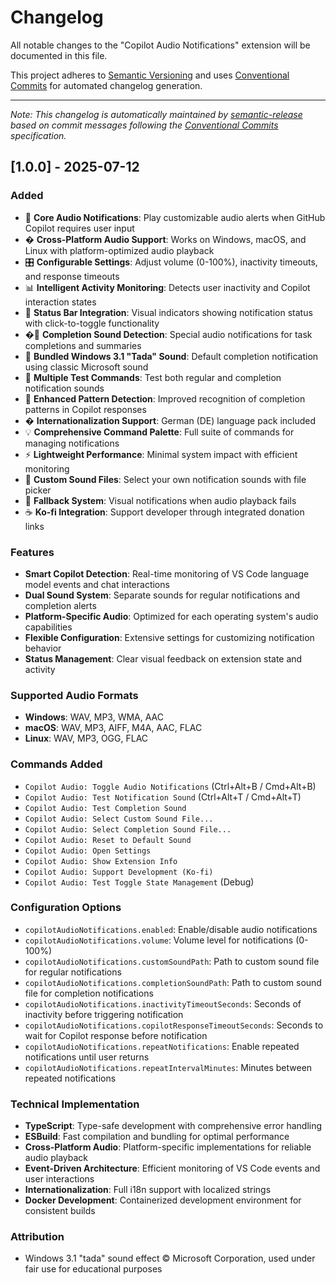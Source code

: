 # Changelog

All notable changes to the "Copilot Audio Notifications" extension will be documented in this file.

This project adheres to [Semantic Versioning](https://semver.org/) and uses [Conventional Commits](https://conventionalcommits.org/) for automated changelog generation.

---

*Note: This changelog is automatically maintained by [semantic-release](https://github.com/semantic-release/semantic-release) based on commit messages following the [Conventional Commits](https://conventionalcommits.org/) specification.*

## [1.0.0] - 2025-07-12

### Added
- 🔔 **Core Audio Notifications**: Play customizable audio alerts when GitHub Copilot requires user input
- � **Cross-Platform Audio Support**: Works on Windows, macOS, and Linux with platform-optimized audio playback
- 🎛️ **Configurable Settings**: Adjust volume (0-100%), inactivity timeouts, and response timeouts
- 📊 **Intelligent Activity Monitoring**: Detects user inactivity and Copilot interaction states
- 🎯 **Status Bar Integration**: Visual indicators showing notification status with click-to-toggle functionality
- �🎉 **Completion Sound Detection**: Special audio notifications for task completions and summaries
- 🎵 **Bundled Windows 3.1 "Tada" Sound**: Default completion notification using classic Microsoft sound
- 🔧 **Multiple Test Commands**: Test both regular and completion notification sounds
- 📝 **Enhanced Pattern Detection**: Improved recognition of completion patterns in Copilot responses
- � **Internationalization Support**: German (DE) language pack included
- 💡 **Comprehensive Command Palette**: Full suite of commands for managing notifications
- ⚡ **Lightweight Performance**: Minimal system impact with efficient monitoring
- 🎵 **Custom Sound Files**: Select your own notification sounds with file picker
- 🔄 **Fallback System**: Visual notifications when audio playback fails
- ☕ **Ko-fi Integration**: Support developer through integrated donation links

### Features
- **Smart Copilot Detection**: Real-time monitoring of VS Code language model events and chat interactions
- **Dual Sound System**: Separate sounds for regular notifications and completion alerts
- **Platform-Specific Audio**: Optimized for each operating system's audio capabilities
- **Flexible Configuration**: Extensive settings for customizing notification behavior
- **Status Management**: Clear visual feedback on extension state and activity

### Supported Audio Formats
- **Windows**: WAV, MP3, WMA, AAC
- **macOS**: WAV, MP3, AIFF, M4A, AAC, FLAC
- **Linux**: WAV, MP3, OGG, FLAC

### Commands Added
- `Copilot Audio: Toggle Audio Notifications` (Ctrl+Alt+B / Cmd+Alt+B)
- `Copilot Audio: Test Notification Sound` (Ctrl+Alt+T / Cmd+Alt+T)
- `Copilot Audio: Test Completion Sound`
- `Copilot Audio: Select Custom Sound File...`
- `Copilot Audio: Select Completion Sound File...`
- `Copilot Audio: Reset to Default Sound`
- `Copilot Audio: Open Settings`
- `Copilot Audio: Show Extension Info`
- `Copilot Audio: Support Development (Ko-fi)`
- `Copilot Audio: Test Toggle State Management` (Debug)

### Configuration Options
- `copilotAudioNotifications.enabled`: Enable/disable audio notifications
- `copilotAudioNotifications.volume`: Volume level for notifications (0-100%)
- `copilotAudioNotifications.customSoundPath`: Path to custom sound file for regular notifications
- `copilotAudioNotifications.completionSoundPath`: Path to custom sound file for completion notifications
- `copilotAudioNotifications.inactivityTimeoutSeconds`: Seconds of inactivity before triggering notification
- `copilotAudioNotifications.copilotResponseTimeoutSeconds`: Seconds to wait for Copilot response before notification
- `copilotAudioNotifications.repeatNotifications`: Enable repeated notifications until user returns
- `copilotAudioNotifications.repeatIntervalMinutes`: Minutes between repeated notifications

### Technical Implementation
- **TypeScript**: Type-safe development with comprehensive error handling
- **ESBuild**: Fast compilation and bundling for optimal performance
- **Cross-Platform Audio**: Platform-specific implementations for reliable audio playback
- **Event-Driven Architecture**: Efficient monitoring of VS Code events and user interactions
- **Internationalization**: Full i18n support with localized strings
- **Docker Development**: Containerized development environment for consistent builds

### Attribution
- Windows 3.1 "tada" sound effect © Microsoft Corporation, used under fair use for educational purposes